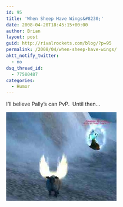 ```yaml
---
id: 95
title: 'When Sheep Have Wings&#8230;'
date: 2008-04-20T18:45:15+00:00
author: Brian
layout: post
guid: http://rivalrockets.com/blog/?p=95
permalink: /2008/04/when-sheep-have-wings/
aktt_notify_twitter:
  - no
dsq_thread_id:
  - 77580487
categories:
  - Humor
---
```

I&#8217;ll believe Pally&#8217;s can PvP.  Until then&#8230;

[<img class="alignnone size-medium wp-image-97" src="/content/2008/04/sheep_wings1-300x242.jpg" alt="" width="300" height="242" />](/content/2008/04/sheep_wings1.jpg)